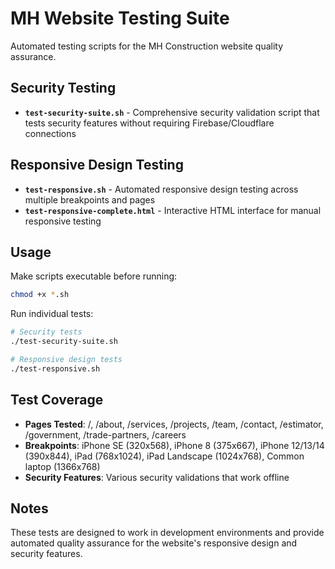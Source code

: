 # MH Website Testing Suite

Automated testing scripts for the MH Construction website quality assurance.

## Security Testing

- **`test-security-suite.sh`** - Comprehensive security validation script that tests
  security features without requiring Firebase/Cloudflare connections

## Responsive Design Testing

- **`test-responsive.sh`** - Automated responsive design testing across multiple
  breakpoints and pages
- **`test-responsive-complete.html`** - Interactive HTML interface for manual
  responsive testing

## Usage

Make scripts executable before running:

```bash
chmod +x *.sh
```

Run individual tests:

```bash
# Security tests
./test-security-suite.sh

# Responsive design tests
./test-responsive.sh
```

## Test Coverage

- **Pages Tested**: /, /about, /services, /projects, /team, /contact, /estimator,
  /government, /trade-partners, /careers
- **Breakpoints**: iPhone SE (320x568), iPhone 8 (375x667), iPhone 12/13/14 (390x844),
  iPad (768x1024), iPad Landscape (1024x768), Common laptop (1366x768)
- **Security Features**: Various security validations that work offline

## Notes

These tests are designed to work in development environments and provide automated
quality assurance for the website's responsive design and security features.
